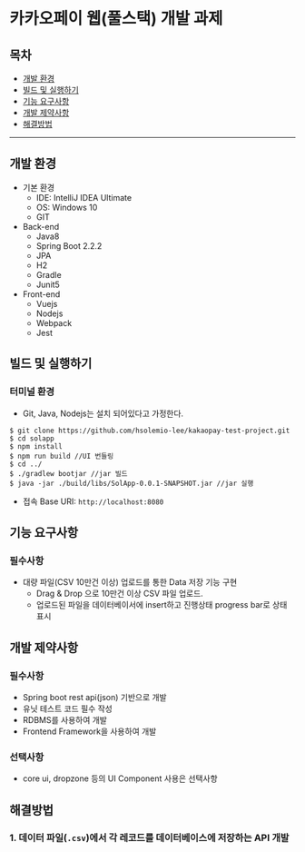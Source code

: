 # 카카오페이 웹(풀스택) 개발 과제
## 목차
- [개발 환경](#개발-환경)
- [빌드 및 실행하기](#빌드-및-실행하기)
- [기능 요구사항](#기능-요구사항)
- [개발 제약사항](#개발-제약사항)
- [해결방법](#해결방법)

---

## 개발 환경
- 기본 환경
    - IDE: IntelliJ IDEA Ultimate
    - OS: Windows 10
    - GIT
- Back-end
    - Java8
    - Spring Boot 2.2.2
    - JPA
    - H2
    - Gradle
    - Junit5
- Front-end
    - Vuejs
    - Nodejs
    - Webpack
    - Jest


## 빌드 및 실행하기
### 터미널 환경
- Git, Java, Nodejs는 설치 되어있다고 가정한다.

```
$ git clone https://github.com/hsolemio-lee/kakaopay-test-project.git
$ cd solapp
$ npm install 
$ npm run build //UI 번들링
$ cd ../
$ ./gradlew bootjar //jar 빌드
$ java -jar ./build/libs/SolApp-0.0.1-SNAPSHOT.jar //jar 실행
```

- 접속 Base URI: `http://localhost:8080`

## 기능 요구사항
### 필수사항
- 대량 파일(CSV 10만건 이상) 업로드를 통한 Data 저장 기능 구현
  - Drag & Drop 으로 10만건 이상 CSV 파일 업로드.
  - 업로드된 파일을 데이터베이서에 insert하고 진행상태 progress bar로 상태 표시

## 개발 제약사항
### 필수사항
- Spring boot rest api(json) 기반으로 개발
- 유닛 테스트 코드 필수 작성
- RDBMS를 사용하여 개발
- Frontend Framework을 사용하여 개발

### 선택사항
- core ui, dropzone 등의 UI Component 사용은 선택사항
   
## 해결방법
### 1. 데이터 파일(`.csv`)에서 각 레코드를 데이터베이스에 저장하는 API 개발



